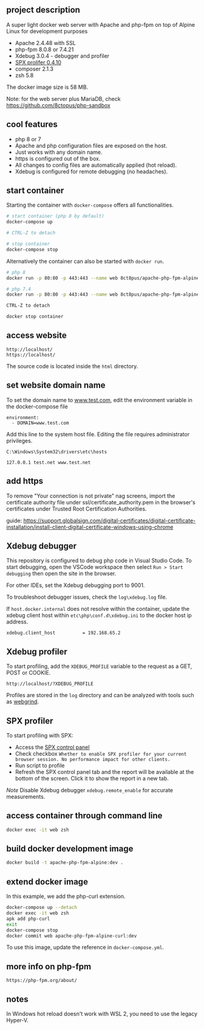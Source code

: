 ## project description

A super light docker web server with Apache and php-fpm on top of Alpine Linux for development purposes

- Apache 2.4.48 with SSL
- php-fpm 8.0.8 or 7.4.21
- Xdebug 3.0.4 - debugger and profiler
- [SPX prolifer 0.4.10](https://github.com/NoiseByNorthwest/php-spx)
- composer 2.1.3
- zsh 5.8

The docker image size is 58 MB.

Note: for the web server plus MariaDB, check https://github.com/8ctopus/php-sandbox

## cool features

- php 8 or 7
- Apache and php configuration files are exposed on the host.
- Just works with any domain name.
- https is configured out of the box.
- All changes to config files are automatically applied (hot reload).
- Xdebug is configured for remote debugging (no headaches).

## start container

Starting the container with `docker-compose` offers all functionalities.

```sh
# start container (php 8 by default)
docker-compose up

# CTRL-Z to detach

# stop container
docker-compose stop
```

Alternatively the container can also be started with `docker run`.

```sh
# php 8
docker run -p 80:80 -p 443:443 --name web 8ct8pus/apache-php-fpm-alpine:latest

# php 7.4
docker run -p 80:80 -p 443:443 --name web 8ct8pus/apache-php-fpm-alpine:1.1.3

CTRL-Z to detach

docker stop container
```

## access website

    http://localhost/
    https://localhost/

The source code is located inside the `html` directory.

## set website domain name

To set the domain name to www.test.com, edit the environment variable in the docker-compose file

    environment:
      - DOMAIN=www.test.com

Add this line to the system host file. Editing the file requires administrator privileges.

    C:\Windows\System32\drivers\etc\hosts

    127.0.0.1 test.net www.test.net

## add https

To remove "Your connection is not private" nag screens, import the certificate authority file under ssl/certificate_authority.pem in the browser's certificates under Trusted Root Certification Authorities.

guide: https://support.globalsign.com/digital-certificates/digital-certificate-installation/install-client-digital-certificate-windows-using-chrome

## Xdebug debugger

This repository is configured to debug php code in Visual Studio Code.
To start debugging, open the VSCode workspace then select `Run > Start debugging` then open the site in the browser.

For other IDEs, set the Xdebug debugging port to 9001.

To troubleshoot debugger issues, check the `log\xdebug.log` file.

If `host.docker.internal` does not resolve within the container, update the xdebug client host within `etc\php\conf.d\xdebug.ini` to the docker host ip address.

```
xdebug.client_host          = 192.168.65.2
```

## Xdebug profiler

To start profiling, add the `XDEBUG_PROFILE` variable to the request as a GET, POST or COOKIE.

    http://localhost/?XDEBUG_PROFILE

Profiles are stored in the `log` directory and can be analyzed with tools such as [webgrind](https://github.com/jokkedk/webgrind).

## SPX profiler

To start profiling with SPX:

- Access the [SPX control panel](http://localhost/?SPX_KEY=dev&SPX_UI_URI=/)
- Check checkbox `Whether to enable SPX profiler for your current browser session. No performance impact for other clients.`
- Run script to profile
- Refresh the SPX control panel tab and the report will be available at the bottom of the screen. Click it to show the report in a new tab.

_Note_ Disable Xdebug debugger `xdebug.remote_enable` for accurate measurements.

## access container through command line

```sh
docker exec -it web zsh
```

## build docker development image

```sh
docker build -t apache-php-fpm-alpine:dev .
```

## extend docker image

In this example, we add the php-curl extension.

```sh
docker-compose up --detach
docker exec -it web zsh
apk add php-curl
exit
docker-compose stop
docker commit web apache-php-fpm-alpine-curl:dev
```

To use this image, update the reference in `docker-compose.yml`.

## more info on php-fpm

    https://php-fpm.org/about/

## notes

In Windows hot reload doesn't work with WSL 2, you need to use the legacy Hyper-V.
